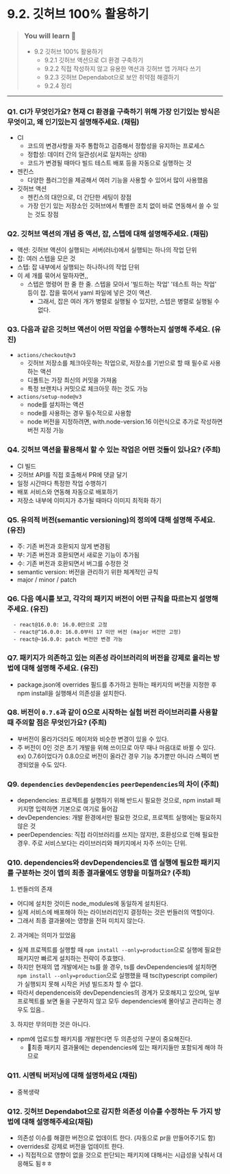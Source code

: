 # 9.2. 깃허브 100% 활용하기

> ### You will learn 📝
>
>- 9.2 깃허브 100% 활용하기
>   - 9.2.1 깃허브 액션으로 CI 환경 구축하기
>   - 9.2.2 직접 작성하지 않고 유용한 액션과 깃허브 앱 가져다 쓰기
>   - 9.2.3 깃허브 Dependabot으로 보안 취약점 해결하기
>   - 9.2.4 정리

---

### Q1. CI가 무엇인가요? 현재 CI 환경을 구축하기 위해 가장 인기있는 방식은 무엇이고, 왜 인기있는지 설명해주세요. (채림)
- CI
  - 코드의 변경사항을 자주 통합하고 검증해서 정합성을 유지하는 프로세스
  - 정합성: 데이터 간의 일관성(서로 일치하는 상태)
  - 코드가 변경될 때마다 빌드 테스트 배포 등을 자동으로 실행하는 것
- 젠킨스
  - 다양한 플러그인을 제공해서 여러 기능을 사용할 수 있어서 많이 사용했음
- 깃허브 액션
  - 젠킨스의 대안으로, 더 간단한 세팅이 장점
  - 가장 인기 있는 저장소인 깃허브에서 특별한 조치 없이 바로 연동해서 쓸 수 있는 것도 장점

### Q2. 깃허브 액션의 개념 중 액션, 잡, 스텝에 대해 설명해주세요. (채림)
- 액션: 깃허브 액션이 실행되는 서버(러너)에서 실행되는 하나의 작업 단위
- 잡: 여러 스텝을 모은 것
- 스텝: 잡 내부에서 실행되는 하나하나의 작업 단위
- 이 세 개를 묶어서 말하자면,,
  - 스텝은 명령어 한 줄 한 줄. 스텝을 모아서 '빌드하는 작업' '테스트 하는 작업' 등이 잡. 잡을 묶어서 yaml 파일에 넣은 것이 액션.
    - 그래서, 잡은 여러 개가 병렬로 실행될 수 있지만, 스텝은 병렬로 실행될 수 없다.

### Q3. 다음과 같은 깃허브 액션이 어떤 작업을 수행하는지 설명해 주세요. (유진)
  - `actions/checkout@v3`
    - 깃허브 저장소를 체크아웃하는 작업으로, 저장소를 기반으로 할 때 필수로 사용하는 액션
    - 디폴트는 가장 최신의 커밋을 가져옴
    - 특정 브랜치나 커밋으로 체크아웃 하는 것도 가능
  - `actions/setup-node@v3`
    - node를 설치하는 액션
    - node를 사용하는 경우 필수적으로 사용함
    - node 버전을 지정하려면, with.node-version.16 이런식으로 추가로 작성하면 버전 지정 가능

### Q4. 깃허브 액션을 활용해서 할 수 있는 작업은 어떤 것들이 있나요? (주희)
- CI 빌드
- 깃허브 API를 직접 호출해서 PR에 댓글 달기
- 일정 시간마다 특정한 작업 수행하기
- 배포 서비스와 연동해 자동으로 배포하기
- 저장소 내부에 이미지가 추가될 때마다 이미지 최적화 하기

### Q5. 유의적 버전(semantic versioning)의 정의에 대해 설명해 주세요. (유진)
- 주: 기존 버전과 호환되지 않게 변경됨
- 부: 기존 버전과 호환되면서 새로운 기능이 추가됨
- 수: 기존 버전과 호환되면서 버그를 수정한 것
- semantic version: 버전을 관리하기 위한 체계적인 규칙
- major / minor / patch

### Q6. 다음 예시를 보고, 각각의 패키지 버전이 어떤 규칙을 따르는지 설명해 주세요. (유진)
```
  - react@16.0.0: 16.0.0만으로 고정
  - react@^16.0.0: 16.0.0부터 17 미만 버전 (major 버전만 고정)
  - react@~16.0.0: patch 버전만 변경 가능
```

### Q7. 패키지가 의존하고 있는 의존성 라이브러리의 버전을 강제로 올리는 방법에 대해 설명해 주세요. (유진)
- package.json에 overrides 필드를 추가하고 원하는 패키지의 버전을 지정한 후 npm install을 실행해서 의존성을 설치한다.

### Q8. 버전이 `0.7.6`과 같이 0으로 시작하는 실험 버전 라이브러리를 사용할 때 주의할 점은 무엇인가요? (주희)
- 부버전이 올라가더라도 메이저와 비슷한 변경이 있을 수 있다.
- 주 버전이 0인 것은 초기 개발을 위해 쓰이므로 아무 때나 마음대로 바뀔 수 있다. ex) 0.7.6이었다가 0.8.0으로 버전이 올라간 경우 기능 추가뿐만 아니라 스펙이 변경되었을 수도 있다.

### Q9. `dependencies` `devDependencies` `peerDependencies`의 차이 (주희)
- dependencies: 프로젝트를 실행하기 위해 반드시 필요한 것으로, npm install 패키지명 입력하면 기본으로 여기로 들어감
- devDependencies: 개발 환경에서만 필요한 것으로, 프로젝트 실행에는 필요하지 않은 것
- peerDependencies: 직접 라이브러리를 쓰지는 않지만, 호환성으로 인해 필요한 경우. 주로 서비스보다는 라이브러리와 패키지에서 자주 쓰이는 단위.

### Q10. dependencies와 devDependencies로 앱 실행에 필요한 패키지를 구분하는 것이 앱의 최종 결과물에도 영향을 미칠까요? (주희)
1. 번들러의 존재
- 어디에 설치한 것이든 node_modules에 동일하게 설치된다.
- 실제 서비스에 배포해야 하는 라이브러리인지 결정하는 것은 번들러의 역할이다.
- 그래서 최종 결과물에는 영향을 전혀 미치지 않는다.

2. 과거에는 의미가 있었음
- 실제 프로젝트를 실행할 때 `npm install --only=production`으로 실행에 필요한 패키지만 빠르게 설치하는 전략이 주효했다.
- 하지만 현재의 앱 개발에서는 ts를 쓸 경우, ts를 devDependencies에 설치하면 `npm install --only=production`으로 실행했을 때 tsc(typescript compiler)가 실행되지 못해 시작은 커녕 빌드조차 할 수 없다.
- 따라서 dependenceis와 devDependencies의 경계가 모호해지고 있으며, 일부 프로젝트를 보면 둘을 구분하지 않고 모두 dependencies에 몰아넣고 관리하는 경우도 있음..

3. 하지만 무의미한 것은 아니다.
- npm에 업로드할 패키지를 개발한다면 두 의존성의 구분이 중요해진다.
  - 최종 패키지 결과물에는 dependencies에 있는 패키지들만 포함되게 해야 하므로

### Q11. 시멘틱 버저닝에 대해 설명하세요 (채림)
- 중복생략

### Q12. 깃허브 Dependabot으로 감지한 의존성 이슈를 수정하는 두 가지 방법에 대해 설명해주세요(채림)
- 의존성 이슈를 해결한 버전으로 업데이트 한다. (자동으로 pr을 만들어주기도 함)
- overrides로 강제로 버전을 업데이트 한다.
- +) 직접적으로 영향이 없을 것으로 판단되는 패키지에 대해서는 시급성을 낮춰서 대응해도 됨ㅎㅎ
